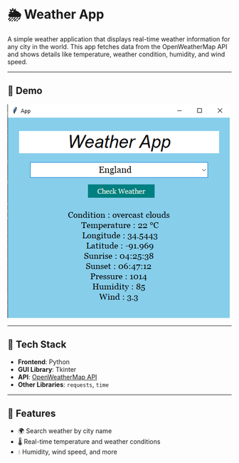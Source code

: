 # 🌦️ Weather App

A simple weather application that displays real-time weather information for any city in the world. This app fetches data from the OpenWeatherMap API and shows details like temperature, weather condition, humidity, and wind speed.

---

## 📸 Demo

![App Screenshot](weather.png)

---

## 🧰 Tech Stack

- **Frontend**: Python
- **GUI Library**: Tkinter
- **API**: [OpenWeatherMap API](https://openweathermap.org/api)
- **Other Libraries**: `requests`, `time`

---

## 🚀 Features

- 🌍 Search weather by city name
- 🌡️ Real-time temperature and weather conditions
- 💧 Humidity, wind speed, and more
